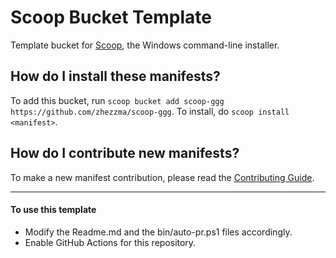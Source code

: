 # Scoop Bucket Template

<!-- Uncomment the following line after replacing placeholders -->
<!-- [![Tests](https://github.com/<username>/<bucketname>/actions/workflows/ci.yml/badge.svg)](https://github.com/<username>/<bucketname>/actions/workflows/ci.yml) [![Excavator](https://github.com/<username>/<bucketname>/actions/workflows/excavator.yml/badge.svg)](https://github.com/<username>/<bucketname>/actions/workflows/excavator.yml) -->

Template bucket for [Scoop](https://scoop.sh), the Windows command-line installer.

How do I install these manifests?
---------------------------------

To add this bucket, run `scoop bucket add scoop-ggg https://github.com/zhezzma/scoop-ggg`. To install, do `scoop install <manifest>`.

How do I contribute new manifests?
----------------------------------

To make a new manifest contribution, please read the [Contributing Guide](https://github.com/ScoopInstaller/.github/blob/main/.github/CONTRIBUTING.md).

----

#### To use this template

- Modify the Readme.md and the bin/auto-pr.ps1 files accordingly.
- Enable GitHub Actions for this repository.
